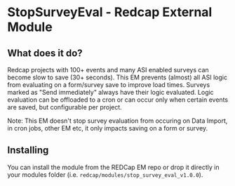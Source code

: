 # StopSurveyEval - Redcap External Module

## What does it do?

Redcap projects with 100+ events and many ASI enabled surveys can become slow to save (30+ seconds). This EM prevents (almost) all ASI logic from evaluating on a form/survey save to improve load times. Surveys marked as "Send immediately" always have their logic evaluated. Logic evaluation can be offloaded to a cron or can occur only when certain events are saved, but configurable per project.

Note: This EM doesn't stop survey evaluation from occuring on Data Import, in cron jobs, other EM etc, it only impacts saving on a form or survey.

## Installing

You can install the module from the REDCap EM repo or drop it directly in your modules folder (i.e. `redcap/modules/stop_survey_eval_v1.0.0`).
